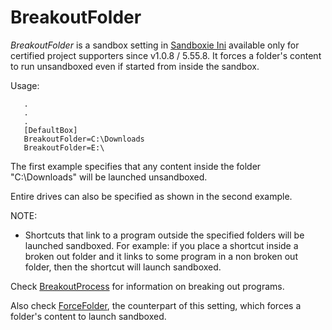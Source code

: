 # BreakoutFolder

_BreakoutFolder_  is a sandbox setting in [Sandboxie Ini](SandboxieIni.md) available only for certified project supporters since v1.0.8 / 5.55.8. It forces a folder's content to run unsandboxed even if started from inside the sandbox.

Usage:

```
   .
   .
   .
   [DefaultBox]
   BreakoutFolder=C:\Downloads
   BreakoutFolder=E:\
```

The first example specifies that any content inside the folder "C:\Downloads" will be launched unsandboxed.

Entire drives can also be specified as shown in the second example.

NOTE:
 * Shortcuts that link to a program outside the specified folders will be launched sandboxed. For example: if you place a shortcut inside a broken out folder and it links to some program in a non broken out folder, then the shortcut will launch sandboxed.
 
Check [BreakoutProcess](BreakoutProcess.md) for information on breaking out programs.

Also check [ForceFolder](ForceFolder.md), the counterpart of this setting, which forces a folder's content to launch sandboxed.
